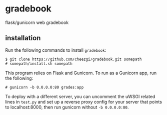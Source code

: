 # gradebook
flask/gunicorn web gradebook

## installation

Run the following commands to install `gradebook`:

```
$ git clone https://github.com/cheezgi/gradebook.git somepath
# somepath/install.sh somepath
```

This program relies on Flask and Gunicorn. To run as a Gunicorn app, run the following:

```
# gunicorn -b 0.0.0.0:80 grades:app
```

To deploy with a different server, you can uncomment the uWSGI related lines in `test.py`
and set up a reverse proxy config for your server that points to localhost:8000,
then run gunicorn without `-b 0.0.0.0:80`.
